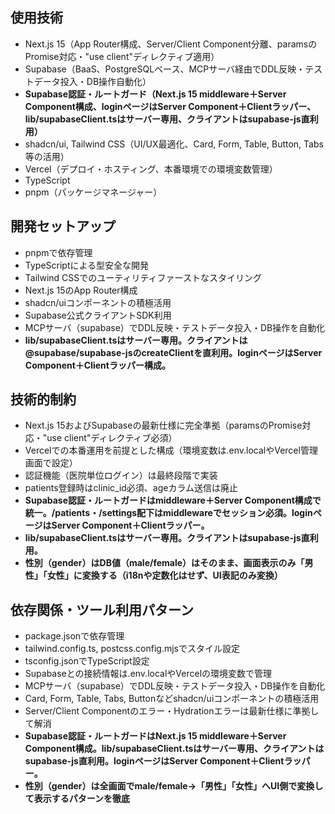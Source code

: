 ## 使用技術
- Next.js 15（App Router構成、Server/Client Component分離、paramsのPromise対応・"use client"ディレクティブ適用）
- Supabase（BaaS、PostgreSQLベース、MCPサーバ経由でDDL反映・テストデータ投入・DB操作自動化）
- **Supabase認証・ルートガード（Next.js 15 middleware＋Server Component構成、loginページはServer Component＋Clientラッパー、lib/supabaseClient.tsはサーバー専用、クライアントはsupabase-js直利用）**
- shadcn/ui, Tailwind CSS（UI/UX最適化、Card, Form, Table, Button, Tabs等の活用）
- Vercel（デプロイ・ホスティング、本番環境での環境変数管理）
- TypeScript
- pnpm（パッケージマネージャー）

## 開発セットアップ
- pnpmで依存管理
- TypeScriptによる型安全な開発
- Tailwind CSSでのユーティリティファーストなスタイリング
- Next.js 15のApp Router構成
- shadcn/uiコンポーネントの積極活用
- Supabase公式クライアントSDK利用
- MCPサーバ（supabase）でDDL反映・テストデータ投入・DB操作を自動化
- **lib/supabaseClient.tsはサーバー専用。クライアントは@supabase/supabase-jsのcreateClientを直利用。loginページはServer Component＋Clientラッパー構成。**

## 技術的制約
- Next.js 15およびSupabaseの最新仕様に完全準拠（paramsのPromise対応・"use client"ディレクティブ必須）
- Vercelでの本番運用を前提とした構成（環境変数は.env.localやVercel管理画面で設定）
- 認証機能（医院単位ログイン）は最終段階で実装
- patients登録時はclinic_id必須、ageカラム送信は廃止
- **Supabase認証・ルートガードはmiddleware＋Server Component構成で統一。/patients・/settings配下はmiddlewareでセッション必須。loginページはServer Component＋Clientラッパー。**
- **lib/supabaseClient.tsはサーバー専用。クライアントはsupabase-js直利用。**
- **性別（gender）はDB値（male/female）はそのまま、画面表示のみ「男性」「女性」に変換する（i18nや定数化はせず、UI表記のみ変換）**

## 依存関係・ツール利用パターン
- package.jsonで依存管理
- tailwind.config.ts, postcss.config.mjsでスタイル設定
- tsconfig.jsonでTypeScript設定
- Supabaseとの接続情報は.env.localやVercelの環境変数で管理
- MCPサーバ（supabase）でDDL反映・テストデータ投入・DB操作を自動化
- Card, Form, Table, Tabs, Buttonなどshadcn/uiコンポーネントの積極活用
- Server/Client Componentのエラー・Hydrationエラーは最新仕様に準拠して解消
- **Supabase認証・ルートガードはNext.js 15 middleware＋Server Component構成。lib/supabaseClient.tsはサーバー専用、クライアントはsupabase-js直利用。loginページはServer Component＋Clientラッパー。**
- **性別（gender）は全画面でmale/female→「男性」「女性」へUI側で変換して表示するパターンを徹底**
